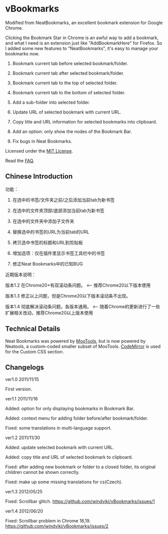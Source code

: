 ﻿vBookmarks
==============

Modified from NeatBookmarks, an excellent bookmark extension for Google Chrome. 

Clicking the Bookmark Star in Chrome is an awful way to add a bookmark, and what I need is an extension just like "AddBookmarkHere" for Firefox.
So I added some new features to "NeatBookmarks", it's easy to manage your bookmarks now.

1) Bookmark current tab before selected bookmark/folder.

2) Bookmark current tab after selected bookmark/folder.

3) Bookmark current tab to the top of selected folder.

4) Bookmark current tab to the bottom of selected folder.

5) Add a sub-folder into selected folder.

6) Update URL of selected bookmark with current URL.

7) Copy title and URL information for selected bookmarks into clipboard.

8) Add an option: only show the nodes of the Bookmark Bar.

9) Fix bugs in Neat Bookmarks.

Licensed under the [MIT License](http://www.opensource.org/licenses/mit-license.php).

Read the [FAQ](https://github.com/windviki/vBookmarks/wiki/FAQ).

Chinese Introduction
-----------------

功能：

1) 在选中的书签/文件夹之前/之后添加当前tab为新书签

2) 在选中的文件夹顶部/底部添加当前tab为新书签

3) 在选中的文件夹中添加子文件夹

4) 替换选中的书签的URL为当前tab的URL

5) 拷贝选中书签的标题和URL到剪贴板

6) 增加选项：仅在插件里显示书签工具栏中的书签

7) 修正Neat Bookmarks中的已知BUG

近期版本说明：

版本1.2 在Chrome20+有双滚动条问题。 <-- 推荐Chrome20以下版本使用

版本1.3 修正以上问题，但是Chrome20以下版本滚动条不出现。

版本1.4 彻底解决滚动条问题。各版本通用。 <-- 随着Chrome的更新进行了一些扩展相关改动，推荐Chrome20以上版本使用

Technical Details
-----------------

Neat Bookmarks was powered by [MooTools](http://mootools.net/), but is now powered by Neatools, a custom-coded smaller subset of MooTools. 
[CodeMirror](http://codemirror.net/) is used for the Custom CSS section.


Changelogs
-----------------

ver1.0 2011/11/15

First version.


ver1.1 2011/11/16

Added: option for only displaying bookmarks in Bookmark Bar.

Added: context menu for adding folder before/after bookmark/folder.

Fixed: some translations in multi-language support.


ver1.2 2011/11/30

Added: update selected bookmark with current URL.

Added: copy title and URL of selected bookmark to clipboard.

Fixed: after adding new bookmark or folder to a closed folder, its original children cannot be shown correctly. 

Fixed: make up some missing translations for cs(Czech).


ver1.3 2012/05/25

Fixed: Scrollbar glitch. https://github.com/windviki/vBookmarks/issues/1


ver1.4 2012/06/20

Fixed: Scrollbar problem in Chrome 18,19. https://github.com/windviki/vBookmarks/issues/2
